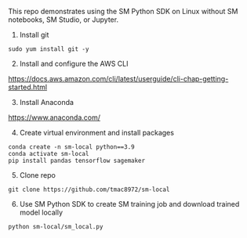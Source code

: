 This repo demonstrates using the SM Python SDK on Linux without SM notebooks, SM Studio, or Jupyter.

1. Install git
```
sudo yum install git -y
```

2. Install and configure the AWS CLI

https://docs.aws.amazon.com/cli/latest/userguide/cli-chap-getting-started.html

3. Install Anaconda

https://www.anaconda.com/

4. Create virtual environment and install packages
```
conda create -n sm-local python==3.9
conda activate sm-local
pip install pandas tensorflow sagemaker
```

5. Clone repo
```
git clone https://github.com/tmac8972/sm-local
```

6. Use SM Python SDK to create SM training job and download trained model locally
```
python sm-local/sm_local.py
```


